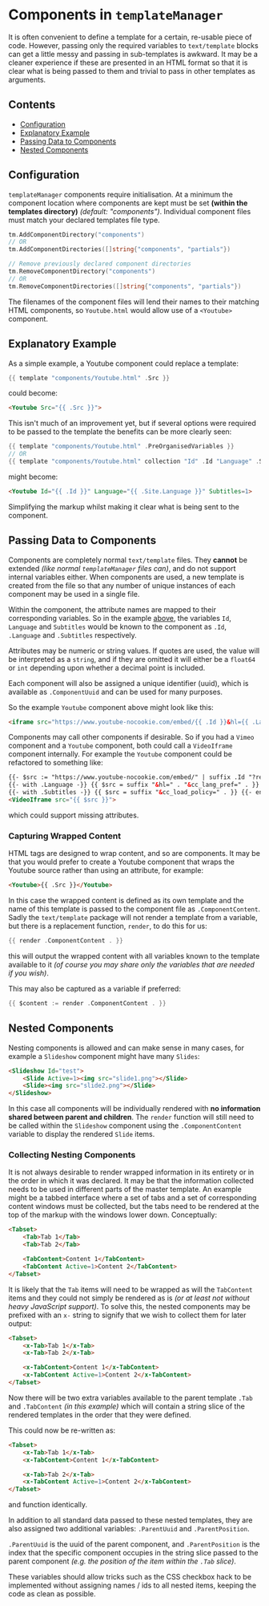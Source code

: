 # Components in `templateManager`

It is often convenient to define a template for a certain, re-usable piece of code. However, passing only the required variables to `text/template` blocks can get a little messy and passing in sub-templates is awkward. It may be a cleaner experience if these are presented in an HTML format so that it is clear what is being passed to them and trivial to pass in other templates as arguments.

## Contents

- [Configuration](#configuration)
- [Explanatory Example](#explanatory-example)
- [Passing Data to Components](#passing-data-to-components)
- [Nested Components](#nested-components)

## Configuration

`templateManager` components require initialisation. At a minimum the component location where components are kept must be set **(within the templates directory)** *(default: "components")*. Individual component files must match your declared templates file type.

```go
tm.AddComponentDirectory("components")
// OR
tm.AddComponentDirectories([]string{"components", "partials"})

// Remove previously declared component directories
tm.RemoveComponentDirectory("components")
// OR
tm.RemoveComponentDirectories([]string{"components", "partials"})
```

The filenames of the component files will lend their names to their matching HTML components, so `Youtube.html` would allow use of a `<Youtube>` component.

## Explanatory Example

As a simple example, a Youtube component could replace a template:

```go
{{ template "components/Youtube.html" .Src }}
```

could become:

```html
<Youtube Src="{{ .Src }}">
```

This isn't much of an improvement yet, but if several options were required to be passed to the template the benefits can be more clearly seen:

```go
{{ template "components/Youtube.html" .PreOrganisedVariables }}
// OR
{{ template "components/Youtube.html" collection "Id" .Id "Language" .Site.Language "Subtitles" 1 }}
```

might become:

```html
<Youtube Id="{{ .Id }}" Language="{{ .Site.Language }}" Subtitles=1>
```

Simplifying the markup whilst making it clear what is being sent to the component.

## Passing Data to Components

Components are completely normal `text/template` files. They **cannot** be extended *(like normal `templateManager` files can)*, and do not support internal variables either. When components are used, a new template is created from the file so that any number of unique instances of each component may be used in a single file.

Within the component, the attribute names are mapped to their corresponding variables. So in the example [above](#explanatory-example), the variables `Id`, `Language` and `Subtitles` would be known to the component as `.Id`, `.Language` and `.Subtitles` respectively.

Attributes may be numeric or string values. If quotes are used, the value will be interpreted as a `string`, and if they are omitted it will either be a `float64` or `int` depending upon whether a decimal point is included.

Each component will also be assigned a unique identifier (uuid), which is available as `.ComponentUuid` and can be used for many purposes.

So the example `Youtube` component above might look like this:

```html
<iframe src="https://www.youtube-nocookie.com/embed/{{ .Id }}&hl={{ .Language }}&cc_lang_pref={{ .Language }}&cc_load_policy={{ .Subtitles }}" loading="lazy" frameborder="0" allow="accelerometer; autoplay; encrypted-media; gyroscope; picture-in-picture" allowfullscreen></iframe>
```

Components may call other components if desirable. So if you had a `Vimeo` component and a `Youtube` component, both could call a `VideoIframe` component internally. For example the `Youtube` component could be refactored to something like:

```html
{{- $src := "https://www.youtube-nocookie.com/embed/" | suffix .Id "?rel=0&autoplay=0&loop=0" -}}
{{- with .Language -}} {{ $src = suffix "&hl=" . "&cc_lang_pref=" . }} {{- end -}}
{{- with .Subtitles -}} {{ $src = suffix "&cc_load_policy=" . }} {{- end -}}
<VideoIframe src="{{ $src }}">
```

which could support missing attributes.

### Capturing Wrapped Content

HTML tags are designed to wrap content, and so are components. It may be that you would prefer to create a Youtube component that wraps the Youtube source rather than using an attribute, for example: 

```html
<Youtube>{{ .Src }}</Youtube>
```

In this case the wrapped content is defined as its own template and the name of this template is passed to the component file as `.ComponentContent`. Sadly the `text/template` package will not render a template from a variable, but there is a replacement function, `render`, to do this for us:

```go
{{ render .ComponentContent . }}
```

this will output the wrapped content with all variables known to the template available to it *(of course you may share only the variables that are needed if you wish)*.

This may also be captured as a variable if preferred:

```go
{{ $content := render .ComponentContent . }}
```

## Nested Components

Nesting components is allowed and can make sense in many cases, for example a `Slideshow` component might have many `Slides`:

```html
<Slideshow Id="test">
	<Slide Active=1><img src="slide1.png"></Slide>
	<Slide><img src="slide2.png"></Slide>
</Slideshow>
```

In this case all components will be individually rendered with **no information shared between parent and children**. The `render` function will still need to be called within the `Slideshow` component using the `.ComponentContent` variable to display the rendered `Slide` items. 

### Collecting Nesting Components

It is not always desirable to render wrapped information in its entirety or in the order in which it was declared. It may be that the information collected needs to be used in different parts of the master template. An example might be a tabbed interface where a set of tabs and a set of corresponding content windows must be collected, but the tabs need to be rendered at the top of the markup with the windows lower down. Conceptually:

```html
<Tabset>
	<Tab>Tab 1</Tab>
	<Tab>Tab 2</Tab>

	<TabContent>Content 1</TabContent>
	<TabContent Active=1>Content 2</TabContent>
</Tabset>
```

It is likely that the `Tab` items will need to be wrapped as will the `TabContent` items and they could not simply be rendered as is *(or at least not without heavy JavaScript support)*. To solve this, the nested components may be prefixed with an `x-` string to signify that we wish to collect them for later output:

```html
<Tabset>
	<x-Tab>Tab 1</x-Tab>
	<x-Tab>Tab 2</x-Tab>

	<x-TabContent>Content 1</x-TabContent>
	<x-TabContent Active=1>Content 2</x-TabContent>
</Tabset>
```

Now there will be two extra variables available to the parent template `.Tab` and `.TabContent` *(in this example)* which will contain a string slice of the rendered templates in the order that they were defined.

This could now be re-written as:

```html
<Tabset>
	<x-Tab>Tab 1</x-Tab>
	<x-TabContent>Content 1</x-TabContent>

	<x-Tab>Tab 2</x-Tab>
	<x-TabContent Active=1>Content 2</x-TabContent>
</Tabset>
```

and function identically.

In addition to all standard data passed to these nested templates, they are also assigned two additional variables: `.ParentUuid` and `.ParentPosition`.

`.ParentUuid` is the uuid of the parent component, and `.ParentPosition` is the index that the specific component occupies in the string slice passed to the parent component *(e.g. the position of the item within the `.Tab` slice)*.

These variables should allow tricks such as the CSS checkbox hack to be implemented without assigning names / ids to all nested items, keeping the code as clean as possible.